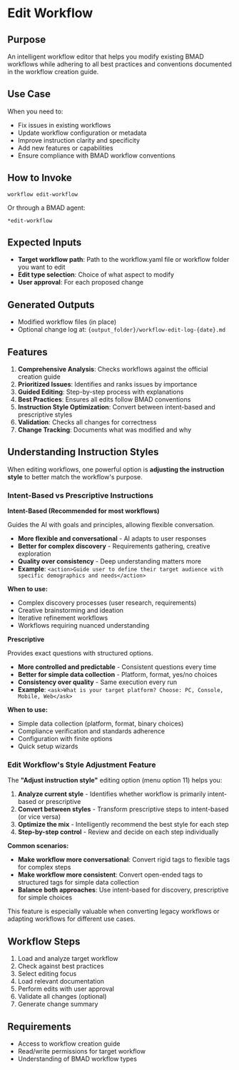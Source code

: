 # Edit Workflow

## Purpose

An intelligent workflow editor that helps you modify existing BMAD workflows while adhering to all best practices and conventions documented in the workflow creation guide.

## Use Case

When you need to:

- Fix issues in existing workflows
- Update workflow configuration or metadata
- Improve instruction clarity and specificity
- Add new features or capabilities
- Ensure compliance with BMAD workflow conventions

## How to Invoke

```
workflow edit-workflow
```

Or through a BMAD agent:

```
*edit-workflow
```

## Expected Inputs

- **Target workflow path**: Path to the workflow.yaml file or workflow folder you want to edit
- **Edit type selection**: Choice of what aspect to modify
- **User approval**: For each proposed change

## Generated Outputs

- Modified workflow files (in place)
- Optional change log at: `{output_folder}/workflow-edit-log-{date}.md`

## Features

1. **Comprehensive Analysis**: Checks workflows against the official creation guide
2. **Prioritized Issues**: Identifies and ranks issues by importance
3. **Guided Editing**: Step-by-step process with explanations
4. **Best Practices**: Ensures all edits follow BMAD conventions
5. **Instruction Style Optimization**: Convert between intent-based and prescriptive styles
6. **Validation**: Checks all changes for correctness
7. **Change Tracking**: Documents what was modified and why

## Understanding Instruction Styles

When editing workflows, one powerful option is **adjusting the instruction style** to better match the workflow's purpose.

### Intent-Based vs Prescriptive Instructions

**Intent-Based (Recommended for most workflows)**

Guides the AI with goals and principles, allowing flexible conversation.

- **More flexible and conversational** - AI adapts to user responses
- **Better for complex discovery** - Requirements gathering, creative exploration
- **Quality over consistency** - Deep understanding matters more
- **Example**: `<action>Guide user to define their target audience with specific demographics and needs</action>`

**When to use:**

- Complex discovery processes (user research, requirements)
- Creative brainstorming and ideation
- Iterative refinement workflows
- Workflows requiring nuanced understanding

**Prescriptive**

Provides exact questions with structured options.

- **More controlled and predictable** - Consistent questions every time
- **Better for simple data collection** - Platform, format, yes/no choices
- **Consistency over quality** - Same execution every run
- **Example**: `<ask>What is your target platform? Choose: PC, Console, Mobile, Web</ask>`

**When to use:**

- Simple data collection (platform, format, binary choices)
- Compliance verification and standards adherence
- Configuration with finite options
- Quick setup wizards

### Edit Workflow's Style Adjustment Feature

The **"Adjust instruction style"** editing option (menu option 11) helps you:

1. **Analyze current style** - Identifies whether workflow is primarily intent-based or prescriptive
2. **Convert between styles** - Transform prescriptive steps to intent-based (or vice versa)
3. **Optimize the mix** - Intelligently recommend the best style for each step
4. **Step-by-step control** - Review and decide on each step individually

**Common scenarios:**

- **Make workflow more conversational**: Convert rigid <ask> tags to flexible <action> tags for complex steps
- **Make workflow more consistent**: Convert open-ended <action> tags to structured <ask> tags for simple data collection
- **Balance both approaches**: Use intent-based for discovery, prescriptive for simple choices

This feature is especially valuable when converting legacy workflows or adapting workflows for different use cases.

## Workflow Steps

1. Load and analyze target workflow
2. Check against best practices
3. Select editing focus
4. Load relevant documentation
5. Perform edits with user approval
6. Validate all changes (optional)
7. Generate change summary

## Requirements

- Access to workflow creation guide
- Read/write permissions for target workflow
- Understanding of BMAD workflow types
